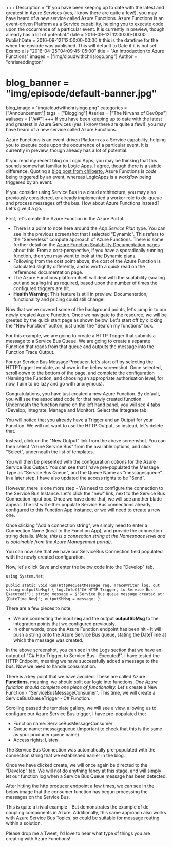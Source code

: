 +++
Description = "If you have been keeping up to date with the latest and greatest in Azure Services (yes, I know there are quite a few!), you may have heard of a new service called Azure Functions. Azure Functions is an event-driven Platform as a Service capability, helping you to execute code upon the occurrence of a particular event. It is currently in preview, though already has a lot of potential."
date = 2016-09-12T12:00:00-00:00
PublishDate = 2016-09-12T12:00:00-00:00 # this is the datetime for the when the epsiode was published. This will default to Date if it is not set. Example is "2016-04-25T04:09:45-05:00"
title = "An Introduction to Azure Functions"
images = ["img/cloudwithchrislogo.png"]
Author = "chrisreddington"
# blog_banner = "img/episode/default-banner.jpg"
blog_image = "img/cloudwithchrislogo.png"
categories = ["Announcement"]
tags = ["Blogging"]
#series = ["The Nirvana of DevOps"]
#aliases = ["/##"]
+++
If you have been keeping up to date with the latest and greatest in Azure Services (yes, I know there are quite a few!), you may have heard of a new service called Azure Functions.

Azure Functions is an event-driven Platform as a Service capability, helping you to execute code upon the occurrence of a particular event. It is currently in preview, though already has a lot of potential.

If you read my recent blog on Logic Apps, you may be thinking that this sounds somewhat familiar to Logic Apps. I agree, though there is a subtle difference. Quoting a [blog post from chilberto](https://blogs.msdn.microsoft.com/azuredev/2016/04/07/azure-content-spotlight-azure-functions/), Azure Functions is _code_ being triggered by an event, whereas LogicApps is a _workflow_ being triggered by an event.

If you consider using Service Bus in a cloud architecture, you may also previously considered, or already implemented a worker role to de-queue and process messages off the bus. How about Azure Functions instead? Let's give it a go.

First, let's create the Azure Function in the Azure Portal.

* There is a point to note here around the _App Service Plan_ type. You can see in the previous screenshot that I selected "Dynamic". This refers to the "Serverless" compute approach of Azure Functions. There is some further detail on the [Azure Function Scalability Documentation pages](https://azure.microsoft.com/en-gb/documentation/articles/functions-scale/) about this. From a cost-perspective, if you have a sporadically running function, then you may want to look at the Dynamic plans.
* Following from the cost point above, the cost of the Azure Function is calculated slightly differently, and is worth a quick read on the referenced documentation page.
* The Azure Functions platform itself will deal with the scalability (scaling out and scaling in) as required, based upon the number of times the configured triggers are hit.
* **Health Warning:** This feature is still in preview. Documentation, functionality and pricing could still change!

Now that we've covered some of the background points, let's jump in to our newly created Azure Function. Once we navigate to the resource, we will be greeted by the quick start page as shown below. Let's start off by clicking the "New Function" button, just under the "Search my functions" box.

For this example, we are going to create a HTTP Trigger that submits a message to a Service Bus Queue. We are going to create a separate Function that reads from that queue and outputs the message into the Function Trace Output.

For our Service Bus Message Producer, let's start off by selecting the HTTPTrigger template, as shown in the below screenshot. Once selected, scroll down to the bottom of the page, and complete the configuration (Naming the Function, and choosing an appropriate authorisation level; for now, I aim to be lazy and go with anonymous).

Congratulations, you have just created a new Azure Function. By default, you will see the associated code for that newly created function. Underneath the function name on the left hand panel, you will see 4 tabs (Develop, Integrate, Manage and Monitor). Select the Integrate tab.

You will notice that you already have a Trigger and an Output for your Function. We will not want to use the HTTP Output, so instead, let's delete that.

Instead, click on the "New Output" link from the above screenshot. You can then select "Azure Service Bus" from the available options, and click "Select", underneath the list of templates.

You will then be presented with the configuration options for the Azure Service Bus Output. You can see that I have pre-populated the Message Type as "Service Bus Queue", and the Queue Name as "messagesqueue". In a later step, I have also updated the access rights to be "Send".

However, there is one more step - We need to configure the connection to the Service Bus Instance. Let's click the "new" link, next to the Service Bus Connection input box. Once we have done that, we will see another blade appear. The list will either populate Service Bus connections already configured to this Function App instance, or we will need to create a new one.

Once clicking "Add a connection string", we simply need to enter a Connection Name (local to the Function App), and provide the connection string details. _(Note, this is a connection string at the Namespace level and is obtainable from the Azure Management portal)_.

You can now see that we have our ServiceBus Connection field populated with the newly created configuration.

Now, let's click Save and enter the below code into the "Develop" tab.

`using System.Net;`

`public static void Run(HttpRequestMessage req, TraceWriter log, out string outputSbMsg) { log.Info($"C# HTTP Trigger, to Service Bus - Executed!"); string message = $"Service Bus queue message created at: {DateTime.Now}"; outputSbMsg = message; }`

There are a few pieces to note;

* We are connecting the input **req** and the output **outputSbMsg** to the integration points that we configured previously.
* In other words, once the Azure Function endpoint has been hit - It will push a string onto the Azure Service Bus queue, stating the DateTime at which the message was created.

In the above screenshot, you can see in the Logs section that we have an output of "C# Http Trigger, to Service Bus - Executed!". I have tested the HTTP Endpoint, meaning we have successfully added a message to the bus. Now we need to handle consumption.

There is a key point that we have avoided. These are called Azure **Functions**, meaning, we should split our logic into functions. _One Azure function should complete one piece of functionality._ Let's create a New Function - "ServiceBusMessageConsumer". This time, we will create a ServiceBusQueueTrigger - C# Function.

Scrolling passed the template gallery, we will see a view, allowing us to configure our Azure Service Bus trigger. I have pre-populated the:

* Function name: ServiceBusMessageConsumer
* Queue name: messagequeue (Important to check that this is the same as your producer queue name)
* Access rights: Listen

The Service Bus Connection was automatically pre-populated with the connection string that we established earlier in the blog.

Once we have clicked create, we will once again be directed to the "Develop" tab. We will not do anything fancy at this stage, and will simply let our function log when a Service Bus Queue message has been detected.

After hitting the http producer endpoint a few times, we can see in the below image that the consumer function has begun processing the messages on the Service Bus.

This is quite a trivial example - But demonstrates the example of de-coupling components in Azure. Additionally, this same approach also works with Azure Service Bus Topics, so could be suitable for message routing within a solution.

Please drop me a Tweet, I'd love to hear what type of things you are creating with Azure Functions!